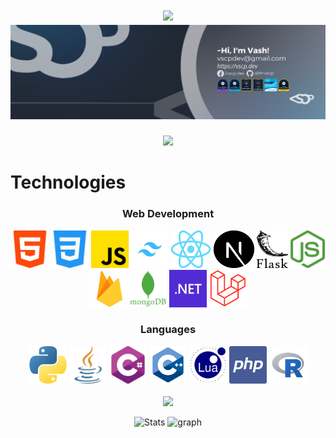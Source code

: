 <h1 align="center">
  <img src="https://readme-typing-svg.herokuapp.com/?lines=Hey!+Glad+you+visit.👋;Been+waiting+for+you+😉&center=true&size=28">
  <img src="./assets/LinkedIn VSCP.png">
</h1>

<p align="center">
  <img src="https://readme-typing-svg.demolab.com/?lines=My%20code%20name%20is%20Wat%20✌&center=true&color=f75c7e&size=22" />
</p>

# Technologies
<h3 align="center">Web Development</h3>
<div align="center">
  <img width="60px" height="60px" src="./assets/html-5.png" alt="html-5 logo"/>
  <img width="60px" height="60px" src="./assets/css-3.png" alt="css-3 logo"/>
  <img width="60px" height="60px" src="./assets/js.png" alt="js logo"/>
  <img width="60px" height="60px" src="./assets/tailwind.png" alt="tailwind logo"/>
  <img width="65px" height="60px" src="./assets/react.png" alt="react logo"/>
  <img width="65px" height="60px" src="./assets/next.svg" alt="next logo"/>
  <img width="50px" height="60px" src="./assets/flask.png" alt="flask logo"/>
  <img width="55px" height="60px" src="./assets/node.png" alt="node logo"/>
  <img width="60px" height="60px" src="./assets/firebase_logo.png" alt="firebase logo"/>
  <img width="60px" height="60px" src="./assets/mongo.png" alt="mongo logo"/>
  <img width="60px" height="60px" src="./assets/dot-net.png" alt="dotnet logo"/>
  <img width="60px" height="60px" src="./assets/laravel.png" alt="laravel logo"/>
</div>

<h3 align="center">Languages</h3>
<div align="center">
  <img width="60px" height="60px" src="./assets/python.png" alt="html-5 logo"/>
  <img width="60px" height="60px" src="./assets/java.png" alt="css-3 logo"/>
  <img width="60px" height="60px" src="./assets/c-sharp.png" alt="js logo"/>
  <img width="60px" height="60px" src="./assets/cpp.png" alt="cpp logo"/>
  <img width="60px" height="60px" src="./assets/lua.png" alt="lua logo"/>
  <img width="60px" height="60px" src="./assets/php.png" alt="php logo"/>
  <img width="60px" height="60px" src="./assets/r.png" alt="r logo"/>
  <br>
  <br>
  <img height=195 src="https://github-readme-stats.vercel.app/api/top-langs/?username=aint-vscp&title_color=61dafb&text_color=ffffff&icon_color=61dafb&bg_color=20232a&langs_count=10&layout=compact&border_color=61dafb&hide_border=true" />
</div>


<p align="center">
  <img src="https://github-readme-streak-stats.herokuapp.com/?user=aint-vscp&theme=react&border=61dafb&hide_border=true" alt="Stats">
  <img src="https://github-readme-activity-graph.vercel.app/graph?username=aint-vscp&theme=react-dark&bg_color=20232a&line=f75c7e&hide_border=true" alt="graph">
</p>
